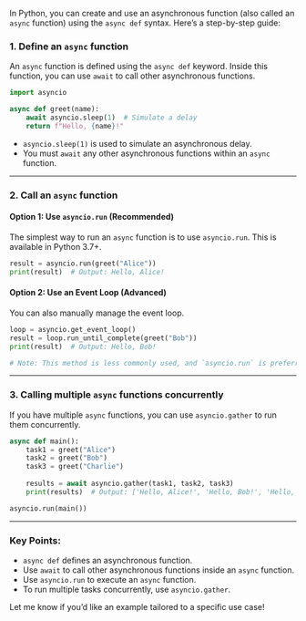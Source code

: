

In Python, you can create and use an asynchronous function (also called an `async` function) using the `async def` syntax. Here’s a step-by-step guide:

### 1. **Define an `async` function**
An `async` function is defined using the `async def` keyword. Inside this function, you can use `await` to call other asynchronous functions.

```python
import asyncio

async def greet(name):
    await asyncio.sleep(1)  # Simulate a delay
    return f"Hello, {name}!"
```

- `asyncio.sleep(1)` is used to simulate an asynchronous delay.
- You must `await` any other asynchronous functions within an `async` function.

---

### 2. **Call an `async` function**

#### Option 1: Use `asyncio.run` (Recommended)
The simplest way to run an `async` function is to use `asyncio.run`. This is available in Python 3.7+.

```python
result = asyncio.run(greet("Alice"))
print(result)  # Output: Hello, Alice!
```

#### Option 2: Use an Event Loop (Advanced)
You can also manually manage the event loop.

```python
loop = asyncio.get_event_loop()
result = loop.run_until_complete(greet("Bob"))
print(result)  # Output: Hello, Bob!

# Note: This method is less commonly used, and `asyncio.run` is preferred.
```

---

### 3. **Calling multiple `async` functions concurrently**

If you have multiple `async` functions, you can use `asyncio.gather` to run them concurrently.

```python
async def main():
    task1 = greet("Alice")
    task2 = greet("Bob")
    task3 = greet("Charlie")
    
    results = await asyncio.gather(task1, task2, task3)
    print(results)  # Output: ['Hello, Alice!', 'Hello, Bob!', 'Hello, Charlie!']

asyncio.run(main())
```

---

### Key Points:
- `async def` defines an asynchronous function.
- Use `await` to call other asynchronous functions inside an `async` function.
- Use `asyncio.run` to execute an `async` function.
- To run multiple tasks concurrently, use `asyncio.gather`.

Let me know if you’d like an example tailored to a specific use case!
